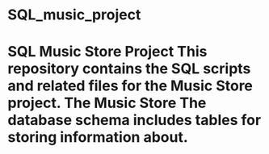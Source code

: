 # SQL_music_project
# SQL Music Store Project This repository contains the SQL scripts and related files for the Music Store project. The Music Store The database schema includes tables for storing information about.
